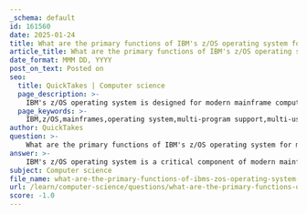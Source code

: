 ```yaml
---
_schema: default
id: 161560
date: 2025-01-24
title: What are the primary functions of IBM's z/OS operating system for mainframes?
article_title: What are the primary functions of IBM's z/OS operating system for mainframes?
date_format: MMM DD, YYYY
post_on_text: Posted on
seo:
  title: QuickTakes | Computer science
  page_description: >-
    IBM's z/OS operating system is designed for modern mainframe computing, offering high reliability, security, and scalability for mission-critical applications, with features supporting multi-program and multi-user environments, workload management, virtualization, and integration with middleware.
  page_keywords: >-
    IBM,z/OS,mainframes,operating system,multi-program support,multi-user support,reliability,availability,serviceability,workload management,virtualization,security,scalability,middleware,databases,modern applications,batch processing,continuous development
author: QuickTakes
question: >-
    What are the primary functions of IBM's z/OS operating system for mainframes?
answer: >-
    IBM's z/OS operating system is a critical component of modern mainframe computing, designed to provide a robust, secure, and scalable environment for mission-critical applications. Here are the primary functions and features of z/OS:\n\n1. **Multi-Program and Multi-User Support**: z/OS evolved to handle thousands of programs and interactive users concurrently, making it suitable for environments with high transaction volumes and diverse workloads, including batch processing and online transaction processing (OLTP).\n\n2. **Reliability, Availability, and Serviceability (RAS)**: z/OS is engineered for high reliability and availability, ensuring that applications can run continuously with minimal downtime. Its serviceability features allow for easier maintenance and troubleshooting.\n\n3. **Workload Management**: The Workload Manager (WLM) in z/OS dynamically allocates system resources based on workload priorities, optimizing performance and ensuring that critical applications receive the necessary resources.\n\n4. **Virtualization**: z/OS supports virtualization, allowing multiple logical partitions (LPARs) to run on a single physical mainframe. This capability enhances resource utilization and flexibility, enabling organizations to run various applications and services simultaneously.\n\n5. **Security**: z/OS is recognized for its strong security features, making it one of the most securable operating systems. It includes advanced security mechanisms to protect data and applications, and it has a proven track record of resilience against malware and other security threats.\n\n6. **Scalability**: The architecture of z/OS allows it to scale efficiently, accommodating growing workloads and user demands without compromising performance.\n\n7. **Integration with Middleware and Databases**: z/OS works seamlessly with middleware and databases, such as Db2, leveraging their capabilities to enhance application performance and data management.\n\n8. **Support for Modern Applications**: z/OS is designed to support a wide range of modern applications, including those that utilize cloud computing and containerization, thereby integrating traditional mainframe capabilities with contemporary software development practices.\n\n9. **Batch Modernization Features**: The latest releases of z/OS include enhancements for batch processing, allowing organizations to modernize their batch workloads and improve efficiency.\n\n10. **Continuous Development**: IBM regularly updates z/OS to incorporate new technologies and features, ensuring that it remains relevant and capable of meeting the evolving needs of businesses.\n\nIn summary, z/OS serves as a powerful operating system that combines reliability, security, and performance, making it an essential platform for enterprises that require robust computing capabilities.
subject: Computer science
file_name: what-are-the-primary-functions-of-ibms-zos-operating-system-for-mainframes.md
url: /learn/computer-science/questions/what-are-the-primary-functions-of-ibms-zos-operating-system-for-mainframes
score: -1.0
---
```


&nbsp;